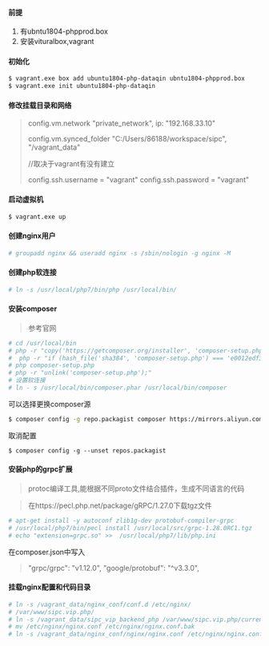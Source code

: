#### 前提

1. 有ubntu1804-phpprod.box
2. 安装vituralbox,vagrant

#### 初始化

```bash
$ vagrant.exe box add ubuntu1804-php-dataqin ubntu1804-phpprod.box
$ vagrant.exe init ubuntu1804-php-dataqin
```

#### 修改挂载目录和网络

> config.vm.network "private_network", ip: "192.168.33.10"
>
> config.vm.synced_folder "C:/Users/86188/workspace/sipc", "/vagrant_data"
>
> //取决于vagrant有没有建立
>
> config.ssh.username = "vagrant"
> config.ssh.password = "vagrant"

#### 启动虚拟机

```bash
$ vagrant.exe up
```

#### 创建nginx用户

```bash
# groupadd nginx && useradd nginx -s /sbin/nologin -g nginx -M
```

#### 创建php软连接

```bash
# ln -s /usr/local/php7/bin/php /usr/local/bin/
```

#### 安装composer

> 参考官网

```bash
# cd /usr/local/bin 
# php -r "copy('https://getcomposer.org/installer', 'composer-setup.php');"
#  php -r "if (hash_file('sha384', 'composer-setup.php') === 'e0012edf3e80b6978849f5eff0d4b4e4c79ff1609dd1e613307e16318854d24ae64f26d17af3ef0bf7cfb710ca74755a') { echo 'Installer verified'; } else { echo 'Installer corrupt'; unlink('composer-setup.php'); } echo PHP_EOL;"
# php composer-setup.php
# php -r "unlink('composer-setup.php');"
# 设置软连接
# ln - s /usr/local/bin/composer.phar /usr/local/bin/composer
```

可以选择更换composer源

```bash
$ composer config -g repo.packagist composer https://mirrors.aliyun.com/composer/
```

取消配置

```
$ composer config -g --unset repos.packagist
```

#### 安装php的grpc扩展

> protoc编译工具,能根据不同proto文件结合插件，生成不同语言的代码

> 在https://pecl.php.net/package/gRPC/1.27.0下载tgz文件
>

```bash
# apt-get install -y autoconf zlib1g-dev protobuf-compiler-grpc
# /usr/local/php7/bin/pecl install /usr/local/src/grpc-1.28.0RC1.tgz
# echo "extension=grpc.so" >>  /usr/local/php7/lib/php.ini 

```

在composer.json中写入

> "grpc/grpc": "v1.12.0",
> "google/protobuf": "^v3.3.0",

#### 挂载nginx配置和代码目录

```bash
# ln -s /vagrant_data/nginx_conf/conf.d /etc/nginx/
# /var/www/sipc.vip.php/
# ln -s /vagrant_data/sipc_vip_backend_php /var/www/sipc.vip.php/current
# mv /etc/nginx/nginx.conf /etc/nginx/nginx.conf.bak
# ln -s /vagrant_data/nginx_conf/nginx/nginx.conf /etc/nginx/nginx.conf
```

